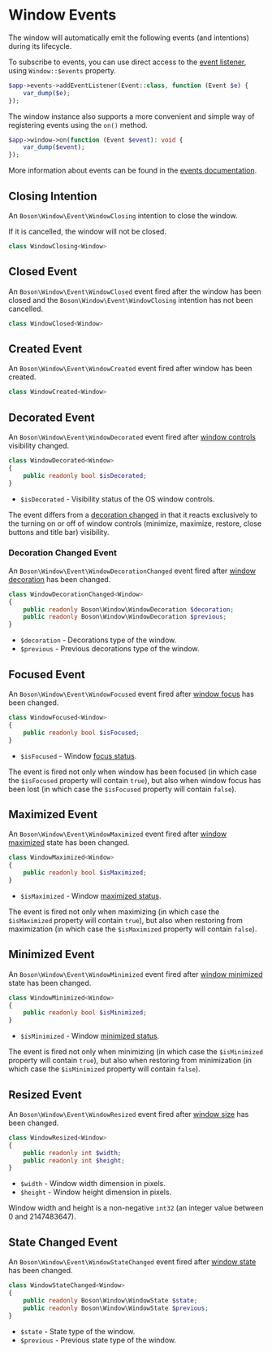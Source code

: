 
# Window Events

<primary-label ref="events"/>
<show-structure for="chapter" depth="2"/>

The window will automatically emit the following events (and intentions)
during its lifecycle.

To subscribe to events, you can use direct access to the
<a href="events.md#event-listener">event listener</a>, using
`Window::$events` property.

```php
$app->events->addEventListener(Event::class, function (Event $e) {
    var_dump($e);
});
```

The window instance also supports a more convenient and simple way of
registering events using the `on()` method.

```php
$app->window->on(function (Event $event): void {
    var_dump($event);
});
```

<note>
More information about events can be found in the <a href="events.md">events 
documentation</a>.
</note>

## Closing Intention
<secondary-label ref="intention"/>

An `Boson\Window\Event\WindowClosing` intention to close the window.

<tip>
If it is cancelled, the window will not be closed.
</tip>

```php
class WindowClosing<Window>
```

## Closed Event
<secondary-label ref="event"/>

An `Boson\Window\Event\WindowClosed` event fired after the window has been
closed and the `Boson\Window\Event\WindowClosing` intention has not been
cancelled.

```php
class WindowClosed<Window>
```

## Created Event
<secondary-label ref="event"/>

An `Boson\Window\Event\WindowCreated` event fired after window has been created.

```php
class WindowCreated<Window>
```

## Decorated Event
<secondary-label ref="event"/>

An `Boson\Window\Event\WindowDecorated` event fired after
<a href="window.md#decorations">window controls</a> visibility changed.

```php
class WindowDecorated<Window> 
{
    public readonly bool $isDecorated;
}
```

- `$isDecorated` - Visibility status of the OS window controls.

<note>
The event differs from a 
<a href="window-events.md#decoration-changed-event">decoration changed</a> in 
that it reacts exclusively to the turning on or off of window controls 
(minimize, maximize, restore, close buttons and title bar) visibility.
</note>

### Decoration Changed Event
<secondary-label ref="event"/>

An `Boson\Window\Event\WindowDecorationChanged` event fired after
<a href="window.md#decorations">window decoration</a> has been changed.

```php
class WindowDecorationChanged<Window> 
{
    public readonly Boson\Window\WindowDecoration $decoration;
    public readonly Boson\Window\WindowDecoration $previous;
}
```

- `$decoration` - Decorations type of the window.
- `$previous` - Previous decorations type of the window.

## Focused Event
<secondary-label ref="event"/>

An `Boson\Window\Event\WindowFocused` event fired after
<a href="window.md#focus">window focus</a> has been changed.

```php
class WindowFocused<Window> 
{
    public readonly bool $isFocused;
}
```


- `$isFocused` - Window <a href="window.md#focus">focus status</a>.

<note>
The event is fired not only when window has been focused (in which case the 
<code>$isFocused</code> property will contain <code>true</code>), but also 
when window focus has been lost (in which case the <code>$isFocused</code> 
property will contain <code>false</code>).
</note>

## Maximized Event
<secondary-label ref="event"/>

An `Boson\Window\Event\WindowMaximized` event fired after
<a href="window.md#maximize">window maximized</a> state has been changed.

```php
class WindowMaximized<Window> 
{
    public readonly bool $isMaximized;
}
```

- `$isMaximized` - Window <a href="window.md#maximize">maximized status</a>.

<note>
The event is fired not only when maximizing (in which case the 
<code>$isMaximized</code> property will contain <code>true</code>), but also 
when restoring from maximization (in which case the <code>$isMaximized</code> 
property will contain <code>false</code>).
</note>

## Minimized Event
<secondary-label ref="event"/>

An `Boson\Window\Event\WindowMinimized` event fired after
<a href="window.md#minimize">window minimized</a> state has been changed.

```php
class WindowMinimized<Window> 
{
    public readonly bool $isMinimized;
}
```

- `$isMinimized` - Window <a href="window.md#minimize">minimized status</a>.

<note>
The event is fired not only when minimizing (in which case the 
<code>$isMinimized</code> property will contain <code>true</code>), but also when 
restoring from minimization (in which case the <code>$isMinimized</code> 
property will contain <code>false</code>).
</note>

## Resized Event
<secondary-label ref="event"/>

An `Boson\Window\Event\WindowResized` event fired after
<a href="window.md#size">window size</a> has been changed.

```php
class WindowResized<Window> 
{
    public readonly int $width;
    public readonly int $height;
}
```

- `$width` - Window width dimension in pixels.
- `$height` - Window height dimension in pixels.

<tip>
Window width and height is a non-negative <code>int32</code> (an integer value 
between 0 and 2147483647).
</tip>

## State Changed Event
<secondary-label ref="event"/>

An `Boson\Window\Event\WindowStateChanged` event fired after
<a href="window.md#state">window state</a> has been changed.

```php
class WindowStateChanged<Window> 
{
    public readonly Boson\Window\WindowState $state;
    public readonly Boson\Window\WindowState $previous;
}
```

- `$state` - State type of the window.
- `$previous` - Previous state type of the window.
